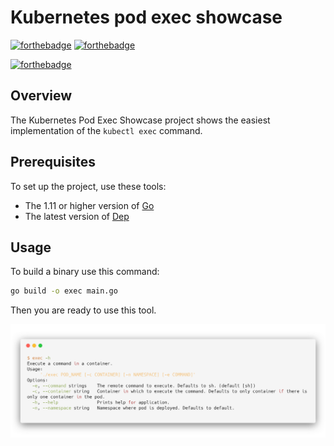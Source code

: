 # Kubernetes pod exec showcase
[![forthebadge](https://forthebadge.com/images/badges/built-with-grammas-recipe.svg)](https://forthebadge.com) [![forthebadge](https://forthebadge.com/images/badges/made-with-go.svg)](https://forthebadge.com)

[![forthebadge](https://forthebadge.com/images/badges/gluten-free.svg)](https://forthebadge.com)
## Overview

The Kubernetes Pod Exec Showcase project shows the easiest implementation of the `kubectl exec` command. 

## Prerequisites

To set up the project, use these tools:
* The 1.11 or higher version of [Go](https://golang.org/dl/)
* The latest version of [Dep](https://github.com/golang/dep)

## Usage

To build a binary use this command: 

```bash
go build -o exec main.go
```

Then you are ready to use this tool.

![app_help](assets/app_help.png)
